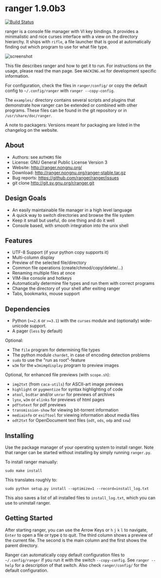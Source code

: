 ranger 1.9.0b3
==============

[![Build Status](https://travis-ci.org/ranger/ranger.svg?branch=master)](https://travis-ci.org/ranger/ranger)

ranger is a console file manager with VI key bindings.  It provides a
minimalistic and nice curses interface with a view on the directory hierarchy.
It ships with `rifle`, a file launcher that is good at automatically finding
out which program to use for what file type.

![screenshot](https://raw.githubusercontent.com/ranger/ranger-assets/master/screenshots/screenshot.png)

This file describes ranger and how to get it to run.  For instructions on the
usage, please read the man page.  See `HACKING.md` for development specific
information.

For configuration, check the files in `ranger/config/` or copy the
default config to `~/.config/ranger` with `ranger --copy-config`.

The `examples/` directory contains several scripts and plugins that demonstrate how
ranger can be extended or combined with other programs.  These files can be
found in the git repository or in `/usr/share/doc/ranger`.

A note to packagers: Versions meant for packaging are listed in the changelog
on the website.


About
-----
* Authors:     see `AUTHORS` file
* License:     GNU General Public License Version 3
* Website:     http://ranger.nongnu.org/
* Download:    http://ranger.nongnu.org/ranger-stable.tar.gz
* Bug reports: https://github.com/ranger/ranger/issues
* git clone    http://git.sv.gnu.org/r/ranger.git


Design Goals
------------
* An easily maintainable file manager in a high level language
* A quick way to switch directories and browse the file system
* Keep it small but useful, do one thing and do it well
* Console based, with smooth integration into the unix shell


Features
--------
* UTF-8 Support  (if your python copy supports it)
* Multi-column display
* Preview of the selected file/directory
* Common file operations (create/chmod/copy/delete/...)
* Renaming multiple files at once
* VIM-like console and hotkeys
* Automatically determine file types and run them with correct programs
* Change the directory of your shell after exiting ranger
* Tabs, bookmarks, mouse support


Dependencies
------------
* Python (`>=2.6` or `>=3.1`) with the `curses` module
  and (optionally) wide-unicode support.
* A pager (`less` by default)

Optional:

* The `file` program for determining file types
* The python module `chardet`, in case of encoding detection problems
* `sudo` to use the "run as root"-feature
* `w3m` for the `w3mimgdisplay` program to preview images

Optional, for enhanced file previews (with `scope.sh`):

* `img2txt` (from `caca-utils`) for ASCII-art image previews
* `highlight` or `pygmentize` for syntax highlighting of code
* `atool`, `bsdtar` and/or `unrar` for previews of archives
* `lynx`, `w3m` or `elinks` for previews of html pages
* `pdftotext` for pdf previews
* `transmission-show` for viewing bit-torrent information
* `mediainfo` or `exiftool` for viewing information about media files
* `odt2txt` for OpenDocument text files (`odt`, `ods`, `odp` and `sxw`)


Installing
----------
Use the package manager of your operating system to install ranger.
Note that ranger can be started without installing by simply running `ranger.py`.

To install ranger manually:
```
sudo make install
```

This translates roughly to:
```
sudo python setup.py install --optimize=1 --record=install_log.txt
```

This also saves a list of all installed files to `install_log.txt`, which you can
use to uninstall ranger.


Getting Started
---------------
After starting ranger, you can use the Arrow Keys or `h` `j` `k` `l` to navigate, `Enter`
to open a file or type `Q` to quit.  The third column shows a preview of the
current file.  The second is the main column and the first shows the parent
directory.

Ranger can automatically copy default configuration files to `~/.config/ranger`
if you run it with the switch `--copy-config`. See `ranger --help` for a
description of that switch.  Also check `ranger/config/` for the default
configuration.

